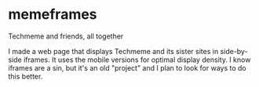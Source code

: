 memeframes
==========

Techmeme and friends, all together

I made a web page that displays Techmeme and its sister sites in side-by-side iframes. It uses the mobile versions for optimal display density. I know iframes are a sin, but it's an old "project" and I plan to look for ways to do this better. 
